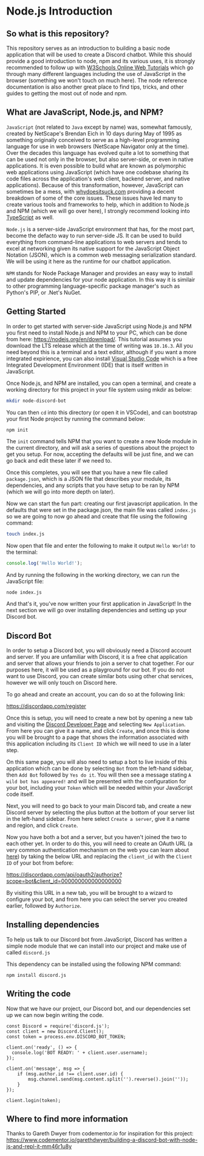 # Node.js Introduction

## So what is this repository?

This repository serves as an introduction to building a basic node application that will be used to create a Discord chatbot. While this should provide a good introduction to node, npm and its various uses, it is strongly recommended to follow up with [W3Schools Online Web Tutorials](https://www.w3schools.com/) which go through many different languages including the use of JavaScript in the browser (something we won't touch on much here). The node reference documentation is also another great place to find tips, tricks, and other guides to getting the most out of node and npm.

## What are JavaScript, Node.js, and NPM?

`JavaScript` (not related to `Java` except by name) was, somewhat famously, created by NetScape's Brendan Eich in 10 days during May of 1995 as something originally conceived to serve as a high-level programming language for use in web browsers (NetScape Navigator only at the time).  Over the decades this language has evolved quite a lot to something that can be used not only in the browser, but also server-side, or even in native applications.  It is even possible to build what are known as polymorphic web applications using JavaScript (which have one codebase sharing its code files across the application's web client, backend server, and native applications).  Because of this transformation, however, JavaScript can sometimes be a mess, with [whydoesitsuck.com](https://whydoesitsuck.com/why-does-javascript-suck/) providing a decent breakdown of some of the core issues.  These issues have led many to create various tools and frameworks to help, which in addition to Node.js and NPM (which we will go over here), I strongly recommend looking into [TypeScript](https://github.com/Microsoft/TypeScript) as well.

`Node.js` is a server-side JavaScript environment that has, for the most part, become the defacto way to run server-side JS.  It can be used to build everything from command-line applications to web servers and tends to excel at networking given its native support for the JavaScript Object Notation (JSON), which is a common web messaging serialization standard.  We will be using it here as the runtime for our chatbot application.

`NPM` stands for Node Package Manager and provides an easy way to install and update dependencies for your node application.  In this way it is similair to other programming language-specific package manager's such as Python's PIP, or .Net's NuGet.

## Getting Started

In order to get started with server-side JavaScript using Node.js and NPM you first need to install Node.js and NPM to your PC, which can be done from here: https://nodejs.org/en/download/.  This tutorial assumes you download the LTS release which at the time of writing was `10.16.3`.  All you need beyond this is a terminal and a text editor, although if you want a more integrated expirience, you can also install [Visual Studio Code]() which is a free Integrated Development Environment (IDE) that is itself written in JavaScript.

Once Node.js, and NPM are installed, you can open a terminal, and create a working directory for this project in your file system using mkdir as below:

```bash
mkdir node-discord-bot
```

You can then `cd` into this directory (or open it in VSCode), and can bootstrap your first Node project by running the command below:

```bash
npm init
```

The `init` command tells NPM that you want to create a new Node module in the current directory, and will ask a series of questions about the project to get you setup.  For now, accepting the defaults will be just fine, and we can go back and edit these later if we need to.

Once this completes, you will see that you have a new file called `package.json`, which is a JSON file that describes your module, its dependencies, and any scripts that you have setup to be ran by NPM (which we will go into more depth on later).

Now we can start the fun part: creating our first javascript application.  In the defaults that were set in the package.json, the main file was called `index.js` so we are going to now go ahead and create that file using the following command:

```bash
touch index.js
```

Now open that file and enter the following to make it output `Hello World!` to the terminal:

```javascript
console.log('Hello World!');
```

And by running the following in the working directory, we can run the JavaScript file:

```
node index.js
```

And that's it, you've now written your first application in JavaScript!  In the next section we will go over installing dependencies and setting up your Discord bot.

## Discord Bot

In order to setup a Discord bot, you will obviously need a Discord account and server.  If you are unfamiliar with Discord, it is a free chat application and server that allows your friends to join a server to chat together.  For our purposes here, it will be used as a playground for our bot.  If you do not want to use Discord, you can create similar bots using other chat services, however we will only touch on Discord here.

To go ahead and create an account, you can do so at the following link:

https://discordapp.com/register


Once this is setup, you will need to create a new bot by opening a new tab and visiting the [Discord Developer Page](https://discordapp.com/developers/applications/) and selecting `New Application`.  From here you can give it a name, and click `Create`, and once this is done you will be brought to a page that shows the information associated with this application including its `Client ID` which we will need to use in a later step.

On this same page, you will also need to setup a bot to live inside of this application which can be done by selecting `Bot` from the left-hand sidebar, then `Add Bot` followed by `Yes do it`.  You will then see a message stating `A wild bot has appeared!` and will be presented with the configuration for your bot, including your `Token` which will be needed within your JavaScript code itself.

Next, you will need to go back to your main Discord tab, and create a new Discord server by selecting the plus button at the bottom of your server list in the left-hand sidebar. From here select `Create a server`, give it a name and region, and click `Create`.

Now you have both a bot and a server, but you haven't joined the two to each other yet.  In order to do this, you will need to create an OAuth URL (a very common authentication mechanism on the web you can learn about [here](https://www.digitalocean.com/community/tutorials/an-introduction-to-oauth-2)) by taking the below URL and replacing the `client_id` with the `Client ID` of your bot from before:

https://discordapp.com/api/oauth2/authorize?scope=bot&client_id=000000000000000000

By visiting this URL in a new tab, you will be brought to a wizard to configure your bot, and from here you can select the server you created earlier, followed by `Authorize`.

## Installing dependencies

To help us talk to our Discord bot from JavaScript, Discord has written a simple node module that we can install into our project and make use of called `discord.js`

This dependency can be installed using the following NPM command:

```
npm install discord.js
```

## Writing the code

Now that we have our project, our Discord bot, and our dependencies set up we can now begin writing the code.

```
const Discord = require('discord.js');
const client = new Discord.Client();
const token = process.env.DISCORD_BOT_TOKEN;

client.on('ready', () => {
  console.log('BOT READY: ' + client.user.username);
});

client.on('message', msg => {
    if (msg.author.id !== client.user.id) {
        msg.channel.send(msg.content.split('').reverse().join(''));
    }
});

client.login(token);
```

## Where to find more information

Thanks to Gareth Dwyer from codementor.io for inspiration for this project: https://www.codementor.io/garethdwyer/building-a-discord-bot-with-node-js-and-repl-it-mm46r1u8y
